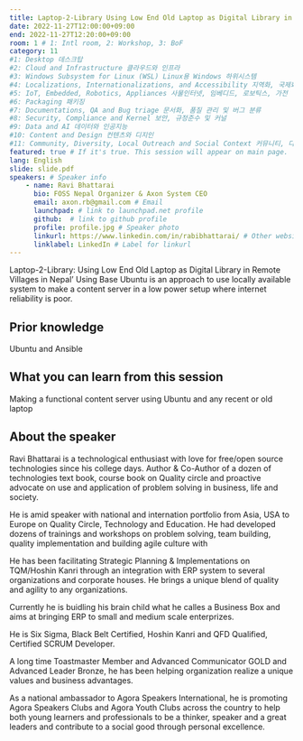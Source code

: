 ```yaml
---
title: Laptop-2-Library Using Low End Old Laptop as Digital Library in Remote Villages in Nepal’ Using Base Ubuntu
date: 2022-11-27T12:00:00+09:00
end: 2022-11-27T12:20:00+09:00
room: 1 # 1: Intl room, 2: Workshop, 3: BoF
category: 11
#1: Desktop 데스크탑
#2: Cloud and Infrastructure 클라우드와 인프라
#3: Windows Subsystem for Linux (WSL) Linux용 Windows 하위시스템
#4: Localizations, Internationalizations, and Accessibility 지역화, 국제화 및 접근성
#5: IoT, Embedded, Robotics, Appliances 사물인터넷, 임베디드, 로보틱스, 가전
#6: Packaging 패키징
#7: Documentations, QA and Bug triage 문서화, 품질 관리 및 버그 분류
#8: Security, Compliance and Kernel 보안, 규정준수 및 커널
#9: Data and AI 데이터와 인공지능
#10: Content and Design 컨텐츠와 디지인
#11: Community, Diversity, Local Outreach and Social Context 커뮤니티, 다양성, 지역 사회 협력과 사회적 관점
featured: true # If it's true. This session will appear on main page.
lang: English
slide: slide.pdf
speakers: # Speaker info
    - name: Ravi Bhattarai
      bio: FOSS Nepal Organizer & Axon System CEO
      email: axon.rb@gmail.com # Email
      launchpad: # link to launchpad.net profile
      github:  # link to github profile
      profile: profile.jpg # Speaker photo
      linkurl: https://www.linkedin.com/in/rabibhattarai/ # Other website link url
      linklabel: LinkedIn # Label for linkurl
---
```

Laptop-2-Library: Using Low End Old Laptop as Digital Library in Remote Villages in Nepal’ Using Base Ubuntu is an approach to use locally available system to make a content server in a low power setup where internet reliability is poor.

## Prior knowledge
Ubuntu and Ansible

## What you can learn from this session
Making a functional content server using Ubuntu and any recent or old laptop

## About the speaker
Ravi Bhattarai is a technological enthusiast with love for free/open source technologies since his college days. Author & Co-Author of a dozen of technologies text book, course book on Quality circle and proactive advocate on use and application of problem solving in business, life and society.

He is amid speaker with national and internation portfolio from Asia, USA to Europe on Quality Circle, Technology and Education. He had developed dozens of trainings and workshops on problem solving, team building, quality implementation and building agile culture with

He has been facilitating Strategic Planning & Implementations on TQM/Hoshin Kanri through an integration with ERP system to several organizations and corporate houses. He brings a unique blend of quality and agility to any organizations.

Currently he is buidling his brain child what he calles a Business Box and aims at bringing ERP to small and medium scale enterprizes.

He is Six Sigma, Black Belt Certified, Hoshin Kanri and QFD Qualified, Certified SCRUM Developer.

A long time Toastmaster Member and Advanced Communicator GOLD and Advanced Leader Bronze, he has been helping organization realize a unique values and business advantages.

As a national ambassador to Agora Speakers International, he is promoting Agora Speakers Clubs and Agora Youth Clubs across the country to help both young learners and professionals to be a thinker, speaker and a great leaders and contribute to a social good through personal excellence.